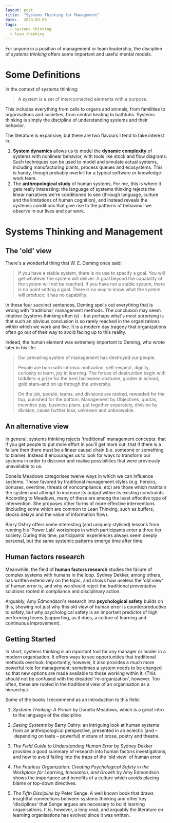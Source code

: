 ```yaml
---
layout: post
title:  "Systems Thinking for Management"
date:   2023-03-05
tags:
  - systems thinking
  - lean thinking
---
```


For anyone in a position of management or team leadership, the discipline of _systems thinking_ offers some important and useful mental models.

# Some Definitions

In the context of systems thinking:

> A system is a set of interconnected elements with a purpose.

This includes everything from cells to organs and animals, from familities to organisations and societies, from central heating to bathtubs. Systems thinking is simply the discipline of understanding systems and their behavior.

The literature is expansive, but there are two flavours I tend to take interest in:

1. **System dynamics** allows us to model the **dynamic complexity** of systems with nonlinear behavior, with tools like stock and flow diagrams. Such techniques can be used to model and simulate actual systems, including manufacturing plants, process queues and ecosystems. This is handy, though probably overkill for a typical software or knowledge-work team.
2. The **anthropological study** of human systems. For me, this is where it gets really interesting: the language of systems thinking rejects the linear narratives we're conditioned to see (through language, culture and the limitations of human cognition), and instead reveals the systemic conditions that give rise to the patterns of behaviour we observe in our lives and our work.

# Systems Thinking and Management

## The 'old' view

There's a wonderful thing that W. E. Deming once said:

> If you have a stable system, there is no use to specify a goal. You will get whatever the system will deliver. A goal beyond the capability of the system will not be reached. If you have not a stable system, there is no point setting a goal. There is no way to know what the system will produce: it has no capability.

In these four succinct sentences, Deming spells out everything that is wrong with 'traditional' management methods. The conclusion may seem intuitive (systems thinking often is) – but perhaps what's most surprising is that such an obvious conclusion is so rarely reached in the organizations within which we work and live. It is a modern day tragedy that organizations often go out of their way to avoid facing up to this reality.

Indeed, the human element was extremely important to Deming, who wrote later in his life:

> Our prevailing system of management has destroyed our people.
> 
> People are born with intrinsic motivation, self-respect, dignity, curiosity to learn, joy in learning. The forces of destruction begin with toddlers–a prize for the best halloween costume, grades in school, gold stars–and on up through the university.
> 
> On the job, people, teams, and divisions are ranked, rewarded for the top, punished for the bottom. Management by Objectives, quotas, incentive pay, business plans, put together separately, division by division, cause further loss, unknown and unknowable.

## An alternative view

In general, systems thinking rejects 'traditional' management concepts: that if you get people to put more effort in you'll get more out; that if there is a failure then there must be a linear causal chain (i.e. someone or something to blame). Instead it encourages us to look for ways to transform our systems in order to discover and realise possibilities that were previously unavailable to us.

Donella Meadows categorises twelve ways in which we can influence systems. Those favored by traditional management styles (e.g. heroics, bonuses, overtime, threats of noncompliance, etc) are those which maintain the system and attempt to increase its output within its existing constraints. According to Meadows, many of these are among the least effective type of intervention. She proposes other forms of more effective interventions (including some which are common to Lean Thinking, such as buffers, stocks delays and the value of information flow).

Barry Oshry offers some interesting (and uniquely stylised) lessons from running his 'Power Lab' workshops in which participants enter a three tier society. During this time, participants' experiences always seem deeply personal, but the same systemic patterns emerge time after time.

## Human factors research

Meanwhile, the field of **human factors research** studies the failure of complex systems with humans in the loop. Sydney Dekker, among others, has written extensively on the topic, and shows how useless the 'old view' of human error is, and why we should reject the traditional preventative solutions rooted in compliance and disciplinary action.

Arguably, Amy Edmondson's research into **psychological safety** builds on this, showing not just why this old view of human error is counterproductive to safety, but why psychological safety is an important predictor of high performing teams (supporting, as it does, a culture of learning and continuous improvement).

## Getting Started

In short, systems thinking is an mportant tool for any manager or leader in a modern organisation. It offers ways to see opportunities that traditional methods overlook. Importantly, however, it also provides a much more powerful role for management: sometimes a system needs to be changed so that new options are made available to those working within it. (This should not be confused with the dreaded 're-organization', however. Too often, these are rooted in the traditional view of an organisation as a hierarchy.)

Some of the books I recommend as an introduction to this field:

1. *Systems Thinking: A Primer* by Donella Meadows, which is a great intro to the language of the discipline.

2. *Seeing Systems* by Barry Oshry: an intriguing look at human systems from an anthropological perspective, presented in an eclectic (and – depending on taste – powerful) mixture of prose, poetry and theatre.

3. *The Field Guide to Understanding Human Error* by Sydney Dekker provides a good summary of research into human factors investigations, and how to avoid falling into the traps of the 'old view' of human error.

4. *The Fearless Organization: Creating Psychological Safety in the Workplace for Learning, Innovation, and Growth* by Amy Edmondson shows the importance and benefits of a culture which avoids placing blame or top-down directives.

5. *The Fifth Discipline* by Peter Senge. A well known book that draws insightful connections between systems thinking and other key 'disciplines' that Senge argues are necessary to build learning organisations. It is, however, a long read, and arguably the literature on learning organisations has evolved since it was written.
